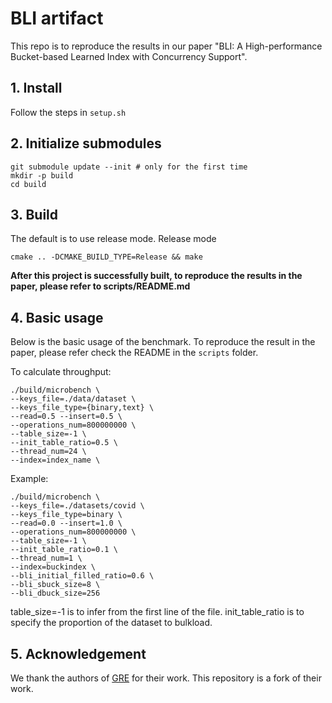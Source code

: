 # BLI artifact

This repo is to reproduce the results in our paper "BLI: A High-performance Bucket-based Learned Index with Concurrency Support". 

## 1. Install
Follow the steps in `setup.sh`


## 2. Initialize submodules
```
git submodule update --init # only for the first time
mkdir -p build
cd build
```

## 3. Build 
The default is to use release mode.
Release mode
```
cmake .. -DCMAKE_BUILD_TYPE=Release && make
```

**After this project is successfully built, to reproduce the results in the paper, please refer to scripts/README.md**

## 4. Basic usage
Below is the basic usage of the benchmark. To reproduce the result in the paper, please refer check the README in the `scripts` folder.

To calculate throughput:
```
./build/microbench \
--keys_file=./data/dataset \
--keys_file_type={binary,text} \
--read=0.5 --insert=0.5 \
--operations_num=800000000 \
--table_size=-1 \
--init_table_ratio=0.5 \
--thread_num=24 \
--index=index_name \
```

Example:
```
./build/microbench \
--keys_file=./datasets/covid \
--keys_file_type=binary \
--read=0.0 --insert=1.0 \
--operations_num=800000000 \
--table_size=-1 \
--init_table_ratio=0.1 \
--thread_num=1 \
--index=buckindex \
--bli_initial_filled_ratio=0.6 \
--bli_sbuck_size=8 \
--bli_dbuck_size=256
```

table_size=-1 is to infer from the first line of the file.
init_table_ratio is to specify the proportion of the dataset to bulkload.


## 5. Acknowledgement
We thank the authors of [GRE](https://github.com/gre4index/GRE) for their work. This repository is a fork of their work.
